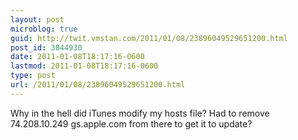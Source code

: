 ```yaml
---
layout: post
microblog: true
guid: http://twit.vmstan.com/2011/01/08/23896049529651200.html
post_id: 3044930
date: 2011-01-08T18:17:16-0600
lastmod: 2011-01-08T18:17:16-0600
type: post
url: /2011/01/08/23896049529651200.html
---
```

Why in the hell did iTunes modify my hosts file? Had to remove 74.208.10.249 gs.apple.com from there to get it to update?
